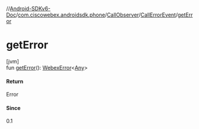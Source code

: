 //[Android-SDKv6-Doc](../../../../index.md)/[com.ciscowebex.androidsdk.phone](../../index.md)/[CallObserver](../index.md)/[CallErrorEvent](index.md)/[getError](get-error.md)

# getError

[jvm]\
fun [getError](get-error.md)(): [WebexError](../../../com.ciscowebex.androidsdk/-webex-error/index.md)&lt;[Any](https://kotlinlang.org/api/latest/jvm/stdlib/kotlin/-any/index.html)&gt;

#### Return

Error

#### Since

0.1
